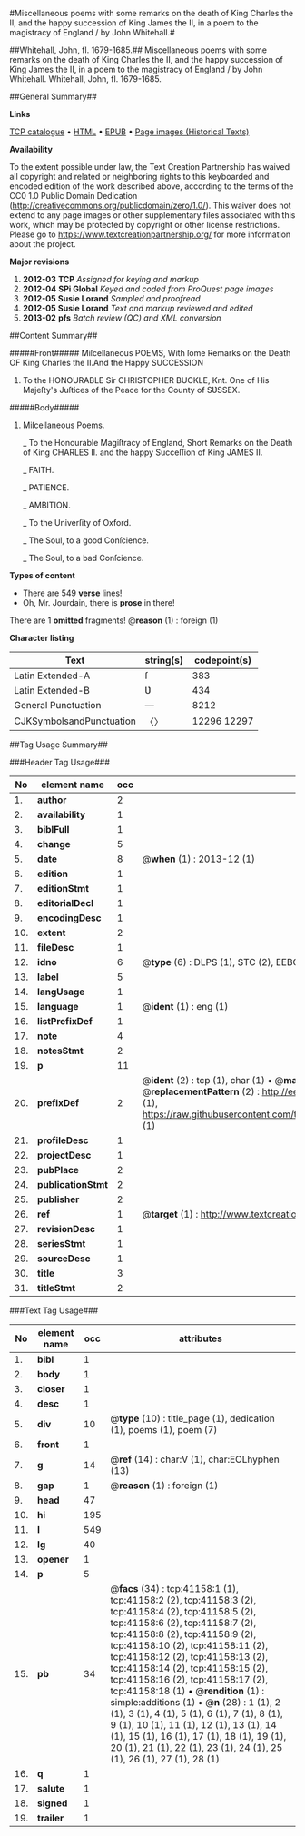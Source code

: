 #Miscellaneous poems with some remarks on the death of King Charles the II, and the happy succession of King James the II, in a poem to the magistracy of England / by John Whitehall.#

##Whitehall, John, fl. 1679-1685.##
Miscellaneous poems with some remarks on the death of King Charles the II, and the happy succession of King James the II, in a poem to the magistracy of England / by John Whitehall.
Whitehall, John, fl. 1679-1685.

##General Summary##

**Links**

[TCP catalogue](http://www.ota.ox.ac.uk/tcp/)  • 
[HTML](http://tei.it.ox.ac.uk/tcp/Texts-HTML/free/A65/A65818.html)  • 
[EPUB](http://tei.it.ox.ac.uk/tcp/Texts-EPUB/free/A65/A65818.epub) • 
[Page images (Historical Texts)](https://historicaltexts.jisc.ac.uk/eebo-08246118e)

**Availability**

To the extent possible under law, the Text Creation Partnership has waived all copyright and related or neighboring rights to this keyboarded and encoded edition of the work described above, according to the terms of the CC0 1.0 Public Domain Dedication (http://creativecommons.org/publicdomain/zero/1.0/). This waiver does not extend to any page images or other supplementary files associated with this work, which may be protected by copyright or other license restrictions. Please go to https://www.textcreationpartnership.org/ for more information about the project.

**Major revisions**

1. __2012-03__ __TCP__ *Assigned for keying and markup*
1. __2012-04__ __SPi Global__ *Keyed and coded from ProQuest page images*
1. __2012-05__ __Susie Lorand__ *Sampled and proofread*
1. __2012-05__ __Susie Lorand__ *Text and markup reviewed and edited*
1. __2013-02__ __pfs__ *Batch review (QC) and XML conversion*

##Content Summary##

#####Front#####
Miſcellaneous POEMS, With ſome Remarks on the Death OF King Charles the II.And the Happy SUCCESSION 
1. To the HONOURABLE Sir CHRISTOPHER BUCKLE, Knt. One of His Majeſty's Juſtices of the Peace for the County of SƲSSEX.

#####Body#####

1. Miſcellaneous Poems.

    _ To the Honourable Magiſtracy of England, Short Remarks on the Death of King CHARLES II. and the happy Succeſſion of King JAMES II.

    _ FAITH.

    _ PATIENCE.

    _ AMBITION.

    _ To the Univerſity of Oxford.

    _ The Soul, to a good Conſcience.

    _ The Soul, to a bad Conſcience.

**Types of content**

  * There are 549 **verse** lines!
  * Oh, Mr. Jourdain, there is **prose** in there!

There are 1 **omitted** fragments! 
 @__reason__ (1) : foreign (1)

**Character listing**


|Text|string(s)|codepoint(s)|
|---|---|---|
|Latin Extended-A|ſ|383|
|Latin Extended-B|Ʋ|434|
|General Punctuation|—|8212|
|CJKSymbolsandPunctuation|〈〉|12296 12297|

##Tag Usage Summary##

###Header Tag Usage###

|No|element name|occ|attributes|
|---|---|---|---|
|1.|__author__|2||
|2.|__availability__|1||
|3.|__biblFull__|1||
|4.|__change__|5||
|5.|__date__|8| @__when__ (1) : 2013-12 (1)|
|6.|__edition__|1||
|7.|__editionStmt__|1||
|8.|__editorialDecl__|1||
|9.|__encodingDesc__|1||
|10.|__extent__|2||
|11.|__fileDesc__|1||
|12.|__idno__|6| @__type__ (6) : DLPS (1), STC (2), EEBO-CITATION (1), OCLC (1), VID (1)|
|13.|__label__|5||
|14.|__langUsage__|1||
|15.|__language__|1| @__ident__ (1) : eng (1)|
|16.|__listPrefixDef__|1||
|17.|__note__|4||
|18.|__notesStmt__|2||
|19.|__p__|11||
|20.|__prefixDef__|2| @__ident__ (2) : tcp (1), char (1)  •  @__matchPattern__ (2) : ([0-9\-]+):([0-9IVX]+) (1), (.+) (1)  •  @__replacementPattern__ (2) : http://eebo.chadwyck.com/downloadtiff?vid=$1&page=$2 (1), https://raw.githubusercontent.com/textcreationpartnership/Texts/master/tcpchars.xml#$1 (1)|
|21.|__profileDesc__|1||
|22.|__projectDesc__|1||
|23.|__pubPlace__|2||
|24.|__publicationStmt__|2||
|25.|__publisher__|2||
|26.|__ref__|1| @__target__ (1) : http://www.textcreationpartnership.org/docs/. (1)|
|27.|__revisionDesc__|1||
|28.|__seriesStmt__|1||
|29.|__sourceDesc__|1||
|30.|__title__|3||
|31.|__titleStmt__|2||


###Text Tag Usage###

|No|element name|occ|attributes|
|---|---|---|---|
|1.|__bibl__|1||
|2.|__body__|1||
|3.|__closer__|1||
|4.|__desc__|1||
|5.|__div__|10| @__type__ (10) : title_page (1), dedication (1), poems (1), poem (7)|
|6.|__front__|1||
|7.|__g__|14| @__ref__ (14) : char:V (1), char:EOLhyphen (13)|
|8.|__gap__|1| @__reason__ (1) : foreign (1)|
|9.|__head__|47||
|10.|__hi__|195||
|11.|__l__|549||
|12.|__lg__|40||
|13.|__opener__|1||
|14.|__p__|5||
|15.|__pb__|34| @__facs__ (34) : tcp:41158:1 (1), tcp:41158:2 (2), tcp:41158:3 (2), tcp:41158:4 (2), tcp:41158:5 (2), tcp:41158:6 (2), tcp:41158:7 (2), tcp:41158:8 (2), tcp:41158:9 (2), tcp:41158:10 (2), tcp:41158:11 (2), tcp:41158:12 (2), tcp:41158:13 (2), tcp:41158:14 (2), tcp:41158:15 (2), tcp:41158:16 (2), tcp:41158:17 (2), tcp:41158:18 (1)  •  @__rendition__ (1) : simple:additions (1)  •  @__n__ (28) : 1 (1), 2 (1), 3 (1), 4 (1), 5 (1), 6 (1), 7 (1), 8 (1), 9 (1), 10 (1), 11 (1), 12 (1), 13 (1), 14 (1), 15 (1), 16 (1), 17 (1), 18 (1), 19 (1), 20 (1), 21 (1), 22 (1), 23 (1), 24 (1), 25 (1), 26 (1), 27 (1), 28 (1)|
|16.|__q__|1||
|17.|__salute__|1||
|18.|__signed__|1||
|19.|__trailer__|1||
